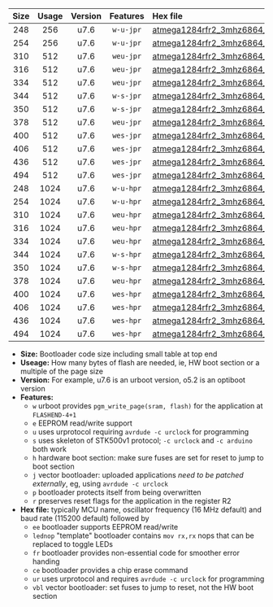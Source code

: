 |Size|Usage|Version|Features|Hex file|
|:-:|:-:|:-:|:-:|:--|
|248|256|u7.6|`w-u-jpr`|[atmega1284rfr2_3mhz6864_460800bps_ur_vbl.hex](https://raw.githubusercontent.com/stefanrueger/urboot/main//atmega1284rfr2_3mhz6864_460800bps_ur_vbl.hex)|
|254|256|u7.6|`w-u-jpr`|[atmega1284rfr2_3mhz6864_460800bps_lednop_ur_vbl.hex](https://raw.githubusercontent.com/stefanrueger/urboot/main//atmega1284rfr2_3mhz6864_460800bps_lednop_ur_vbl.hex)|
|310|512|u7.6|`weu-jpr`|[atmega1284rfr2_3mhz6864_460800bps_ee_ur_vbl.hex](https://raw.githubusercontent.com/stefanrueger/urboot/main//atmega1284rfr2_3mhz6864_460800bps_ee_ur_vbl.hex)|
|316|512|u7.6|`weu-jpr`|[atmega1284rfr2_3mhz6864_460800bps_ee_lednop_ur_vbl.hex](https://raw.githubusercontent.com/stefanrueger/urboot/main//atmega1284rfr2_3mhz6864_460800bps_ee_lednop_ur_vbl.hex)|
|334|512|u7.6|`weu-jpr`|[atmega1284rfr2_3mhz6864_460800bps_ee_lednop_fr_ur_vbl.hex](https://raw.githubusercontent.com/stefanrueger/urboot/main//atmega1284rfr2_3mhz6864_460800bps_ee_lednop_fr_ur_vbl.hex)|
|344|512|u7.6|`w-s-jpr`|[atmega1284rfr2_3mhz6864_460800bps_vbl.hex](https://raw.githubusercontent.com/stefanrueger/urboot/main//atmega1284rfr2_3mhz6864_460800bps_vbl.hex)|
|350|512|u7.6|`w-s-jpr`|[atmega1284rfr2_3mhz6864_460800bps_lednop_vbl.hex](https://raw.githubusercontent.com/stefanrueger/urboot/main//atmega1284rfr2_3mhz6864_460800bps_lednop_vbl.hex)|
|378|512|u7.6|`weu-jpr`|[atmega1284rfr2_3mhz6864_460800bps_ee_lednop_fr_ce_ur_vbl.hex](https://raw.githubusercontent.com/stefanrueger/urboot/main//atmega1284rfr2_3mhz6864_460800bps_ee_lednop_fr_ce_ur_vbl.hex)|
|400|512|u7.6|`wes-jpr`|[atmega1284rfr2_3mhz6864_460800bps_ee_vbl.hex](https://raw.githubusercontent.com/stefanrueger/urboot/main//atmega1284rfr2_3mhz6864_460800bps_ee_vbl.hex)|
|406|512|u7.6|`wes-jpr`|[atmega1284rfr2_3mhz6864_460800bps_ee_lednop_vbl.hex](https://raw.githubusercontent.com/stefanrueger/urboot/main//atmega1284rfr2_3mhz6864_460800bps_ee_lednop_vbl.hex)|
|436|512|u7.6|`wes-jpr`|[atmega1284rfr2_3mhz6864_460800bps_ee_lednop_fr_vbl.hex](https://raw.githubusercontent.com/stefanrueger/urboot/main//atmega1284rfr2_3mhz6864_460800bps_ee_lednop_fr_vbl.hex)|
|494|512|u7.6|`wes-jpr`|[atmega1284rfr2_3mhz6864_460800bps_ee_lednop_fr_ce_vbl.hex](https://raw.githubusercontent.com/stefanrueger/urboot/main//atmega1284rfr2_3mhz6864_460800bps_ee_lednop_fr_ce_vbl.hex)|
|248|1024|u7.6|`w-u-hpr`|[atmega1284rfr2_3mhz6864_460800bps_ur.hex](https://raw.githubusercontent.com/stefanrueger/urboot/main//atmega1284rfr2_3mhz6864_460800bps_ur.hex)|
|254|1024|u7.6|`w-u-hpr`|[atmega1284rfr2_3mhz6864_460800bps_lednop_ur.hex](https://raw.githubusercontent.com/stefanrueger/urboot/main//atmega1284rfr2_3mhz6864_460800bps_lednop_ur.hex)|
|310|1024|u7.6|`weu-hpr`|[atmega1284rfr2_3mhz6864_460800bps_ee_ur.hex](https://raw.githubusercontent.com/stefanrueger/urboot/main//atmega1284rfr2_3mhz6864_460800bps_ee_ur.hex)|
|316|1024|u7.6|`weu-hpr`|[atmega1284rfr2_3mhz6864_460800bps_ee_lednop_ur.hex](https://raw.githubusercontent.com/stefanrueger/urboot/main//atmega1284rfr2_3mhz6864_460800bps_ee_lednop_ur.hex)|
|334|1024|u7.6|`weu-hpr`|[atmega1284rfr2_3mhz6864_460800bps_ee_lednop_fr_ur.hex](https://raw.githubusercontent.com/stefanrueger/urboot/main//atmega1284rfr2_3mhz6864_460800bps_ee_lednop_fr_ur.hex)|
|344|1024|u7.6|`w-s-hpr`|[atmega1284rfr2_3mhz6864_460800bps.hex](https://raw.githubusercontent.com/stefanrueger/urboot/main//atmega1284rfr2_3mhz6864_460800bps.hex)|
|350|1024|u7.6|`w-s-hpr`|[atmega1284rfr2_3mhz6864_460800bps_lednop.hex](https://raw.githubusercontent.com/stefanrueger/urboot/main//atmega1284rfr2_3mhz6864_460800bps_lednop.hex)|
|378|1024|u7.6|`weu-hpr`|[atmega1284rfr2_3mhz6864_460800bps_ee_lednop_fr_ce_ur.hex](https://raw.githubusercontent.com/stefanrueger/urboot/main//atmega1284rfr2_3mhz6864_460800bps_ee_lednop_fr_ce_ur.hex)|
|400|1024|u7.6|`wes-hpr`|[atmega1284rfr2_3mhz6864_460800bps_ee.hex](https://raw.githubusercontent.com/stefanrueger/urboot/main//atmega1284rfr2_3mhz6864_460800bps_ee.hex)|
|406|1024|u7.6|`wes-hpr`|[atmega1284rfr2_3mhz6864_460800bps_ee_lednop.hex](https://raw.githubusercontent.com/stefanrueger/urboot/main//atmega1284rfr2_3mhz6864_460800bps_ee_lednop.hex)|
|436|1024|u7.6|`wes-hpr`|[atmega1284rfr2_3mhz6864_460800bps_ee_lednop_fr.hex](https://raw.githubusercontent.com/stefanrueger/urboot/main//atmega1284rfr2_3mhz6864_460800bps_ee_lednop_fr.hex)|
|494|1024|u7.6|`wes-hpr`|[atmega1284rfr2_3mhz6864_460800bps_ee_lednop_fr_ce.hex](https://raw.githubusercontent.com/stefanrueger/urboot/main//atmega1284rfr2_3mhz6864_460800bps_ee_lednop_fr_ce.hex)|

- **Size:** Bootloader code size including small table at top end
- **Useage:** How many bytes of flash are needed, ie, HW boot section or a multiple of the page size
- **Version:** For example, u7.6 is an urboot version, o5.2 is an optiboot version
- **Features:**
  + `w` urboot provides `pgm_write_page(sram, flash)` for the application at `FLASHEND-4+1`
  + `e` EEPROM read/write support
  + `u` uses urprotocol requiring `avrdude -c urclock` for programming
  + `s` uses skeleton of STK500v1 protocol; `-c urclock` and `-c arduino` both work
  + `h` hardware boot section: make sure fuses are set for reset to jump to boot section
  + `j` vector bootloader: uploaded applications *need to be patched externally*, eg, using `avrdude -c urclock`
  + `p` bootloader protects itself from being overwritten
  + `r` preserves reset flags for the application in the register R2
- **Hex file:** typically MCU name, oscillator frequency (16 MHz default) and baud rate (115200 default) followed by
  + `ee` bootloader supports EEPROM read/write
  + `lednop` "template" bootloader contains `mov rx,rx` nops that can be replaced to toggle LEDs
  + `fr` bootloader provides non-essential code for smoother error handing
  + `ce` bootloader provides a chip erase command
  + `ur` uses urprotocol and requires `avrdude -c urclock` for programming
  + `vbl` vector bootloader: set fuses to jump to reset, not the HW boot section
